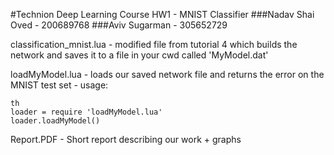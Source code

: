 #Technion Deep Learning Course HW1 - MNIST Classifier
###Nadav Shai Oved - 200689768
###Aviv Sugarman - 305652729


classification_mnist.lua - modified file from tutorial 4 which builds the network and saves it to a file in your cwd called 'MyModel.dat'

loadMyModel.lua - loads our saved network file and returns the error on the MNIST test set -
usage: 
```
th
loader = require 'loadMyModel.lua'
loader.loadMyModel()
```

Report.PDF - Short report describing our work + graphs
